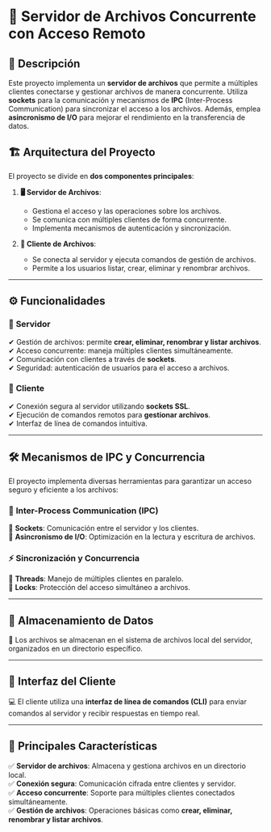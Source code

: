 # 🚀 Servidor de Archivos Concurrente con Acceso Remoto  

## 📌 Descripción  
Este proyecto implementa un **servidor de archivos** que permite a múltiples clientes conectarse y gestionar archivos de manera concurrente. Utiliza **sockets** para la comunicación y mecanismos de **IPC** (Inter-Process Communication) para sincronizar el acceso a los archivos. Además, emplea **asincronismo de I/O** para mejorar el rendimiento en la transferencia de datos.  

## 🏗️ Arquitectura del Proyecto  

El proyecto se divide en **dos componentes principales**:  

1. **🖥️ Servidor de Archivos**:  
   - Gestiona el acceso y las operaciones sobre los archivos.  
   - Se comunica con múltiples clientes de forma concurrente.  
   - Implementa mecanismos de autenticación y sincronización.  

2. **📡 Cliente de Archivos**:  
   - Se conecta al servidor y ejecuta comandos de gestión de archivos.  
   - Permite a los usuarios listar, crear, eliminar y renombrar archivos.  

---

## ⚙️ Funcionalidades  

### 📂 **Servidor**  
✔ Gestión de archivos: permite **crear, eliminar, renombrar y listar archivos**.  
✔ Acceso concurrente: maneja múltiples clientes simultáneamente.  
✔ Comunicación con clientes a través de **sockets**.  
✔ Seguridad: autenticación de usuarios para el acceso a archivos.  

### 🔌 **Cliente**  
✔ Conexión segura al servidor utilizando **sockets SSL**.  
✔ Ejecución de comandos remotos para **gestionar archivos**.  
✔ Interfaz de línea de comandos intuitiva.  

---

## 🛠️ **Mecanismos de IPC y Concurrencia**  

El proyecto implementa diversas herramientas para garantizar un acceso seguro y eficiente a los archivos:  

### 🔄 **Inter-Process Communication (IPC)**  
🔹 **Sockets**: Comunicación entre el servidor y los clientes.  
🔹 **Asincronismo de I/O**: Optimización en la lectura y escritura de archivos.  

### ⚡ **Sincronización y Concurrencia**  
🔹 **Threads**: Manejo de múltiples clientes en paralelo.  
🔹 **Locks**: Protección del acceso simultáneo a archivos.  

---

## 📂 **Almacenamiento de Datos**  

📌 Los archivos se almacenan en el sistema de archivos local del servidor, organizados en un directorio específico.  

---

## 🎨 **Interfaz del Cliente**  

💻 El cliente utiliza una **interfaz de línea de comandos (CLI)** para enviar comandos al servidor y recibir respuestas en tiempo real.  

---

## 🔑 **Principales Características**  

✅ **Servidor de archivos**: Almacena y gestiona archivos en un directorio local.  
✅ **Conexión segura**: Comunicación cifrada entre clientes y servidor.  
✅ **Acceso concurrente**: Soporte para múltiples clientes conectados simultáneamente.  
✅ **Gestión de archivos**: Operaciones básicas como **crear, eliminar, renombrar y listar archivos**.  
